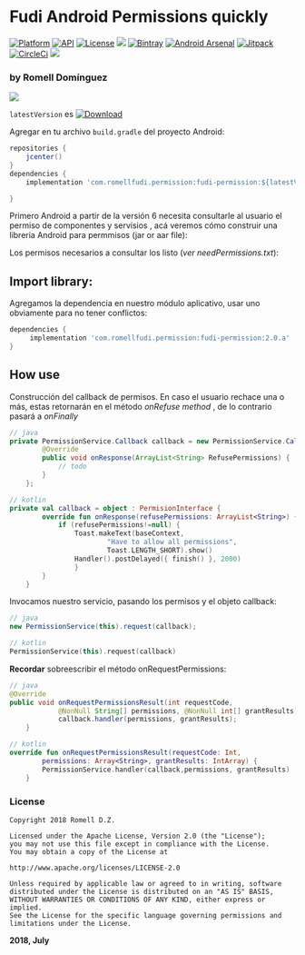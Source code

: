 # Fudi Android Permissions quickly 

[![Platform](https://img.shields.io/badge/platform-android-brightgreen.svg)](https://developer.android.com/index.html)
[![API](https://img.shields.io/badge/API-23%2B-brightgreen.svg?style=flat)](https://android-arsenal.com/api?level=23)
[![License](https://img.shields.io/badge/license-Apache%202.0-blue.svg)](https://github.com/romellfudi/FudiPermission/blob/master/LICENSE)
[![](https://github.com/romellfudi/FudiPermission/workflows/Android%20CI/badge.svg)](https://github.com/romellfudi/FudiPermission/actions)
[![Bintray](https://img.shields.io/bintray/v/romllz489/maven/fudi-permission.svg)](https://bintray.com/romllz489/maven/fudi-permission)
[![Android Arsenal]( https://img.shields.io/badge/Android%20Arsenal-Fudi%20Permisions-green.svg?style=flat )]( https://android-arsenal.com/details/1/7105 )
[![Jitpack](https://jitpack.io/v/romellfudi/FudiPermission.svg)](https://jitpack.io/#romellfudi/FudiPermission)
[![CircleCi](https://img.shields.io/circleci/project/github/romellfudi/FudiPermission.svg)](https://circleci.com/gh/romellfudi/FudiPermission/tree/master)
[![](https://img.shields.io/badge/language-EN-blue.svg)](./)

### by Romell Domínguez
[![](snapshot/icono.png)](https://www.romellfudi.com/)

`latestVersion` es [ ![Download](https://api.bintray.com/packages/romllz489/maven/fudi-permission/images/download.svg) ](https://bintray.com/romllz489/maven/fudi-permission/_latestVersion)

Agregar en tu archivo `build.gradle` del proyecto Android:

```groovy
repositories {
    jcenter()
}
dependencies {
    implementation 'com.romellfudi.permission:fudi-permission:${latestVersion}'

}
```

Primero Android a partir de la versión 6 necesita consultarle al usuario el permiso de componentes y servisios , acá veremos cómo construir una libreria Android para permmisos (jar or aar file):

Los permisos necesarios a consultar los listo (*ver needPermissions.txt*):

## Import library:
 
Agregamos la dependencia en nuestro módulo aplicativo, usar uno obviamente para no tener conflictos:

```gradle
dependencies {
     implementation 'com.romellfudi.permission:fudi-permission:2.0.a' 
}
```


## How use
 
Construcción del callback de permisos. En caso el usuario rechace una o más, estas retornarán en el método *onRefuse method* , de lo contrario pasará a *onFinally*

```java
// java
private PermissionService.Callback callback = new PermissionService.Callback() {
        @Override
        public void onResponse(ArrayList<String> RefusePermissions) {
            // todo
        } 
    };
```

```kotlin
// kotlin
private val callback = object : PermisionInterface {
        override fun onResponse(refusePermissions: ArrayList<String>) {
            if (refusePermissions!=null) {
                Toast.makeText(baseContext,
                        "Have to allow all permissions",
                        Toast.LENGTH_SHORT).show()
                Handler().postDelayed({ finish() }, 2000)
                }
        } 
    }
```

Invocamos nuestro servicio, pasando los permisos y el objeto callback:

```java
// java
new PermissionService(this).request(callback);
```

```kotlin
// kotlin
PermissionService(this).request(callback)
```

**Recordar** sobreescribir el método onRequestPermissions:

```java
// java
@Override
public void onRequestPermissionsResult(int requestCode, 
            @NonNull String[] permissions, @NonNull int[] grantResults) {
            callback.handler(permissions, grantResults);
    }
```

```kotlin
// kotlin
override fun onRequestPermissionsResult(requestCode: Int,
        permissions: Array<String>, grantResults: IntArray) {
        PermissionService.handler(callback,permissions, grantResults)
    }
```

### License
```
Copyright 2018 Romell D.Z.

Licensed under the Apache License, Version 2.0 (the "License");
you may not use this file except in compliance with the License.
You may obtain a copy of the License at

http://www.apache.org/licenses/LICENSE-2.0

Unless required by applicable law or agreed to in writing, software
distributed under the License is distributed on an "AS IS" BASIS,
WITHOUT WARRANTIES OR CONDITIONS OF ANY KIND, either express or implied.
See the License for the specific language governing permissions and
limitations under the License.
```

**2018, July**

<style>
img[src*='#center'] { 
    width:500px;
    display: block;
    margin: auto;
}
</style>